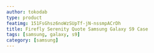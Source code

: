 ```yaml
---
author: tokodab
type: product
featimg: 151FsGhsz6noWzSUpTf-jN-nssmpACrDh
title: Firefly Serenity Quote Samsung Galaxy S9 Case
tags: [samsung, galaxy, s9]
category: [samsung]
---
```

